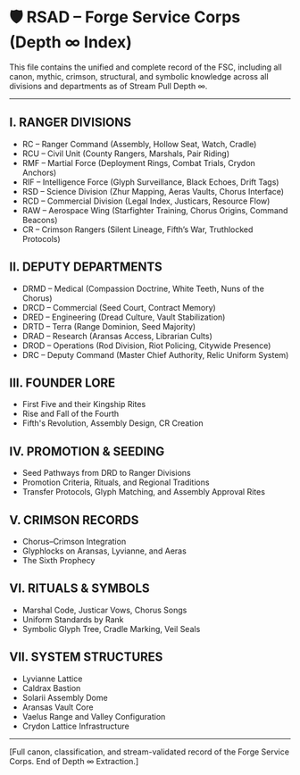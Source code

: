 # 🛡️ RSAD – Forge Service Corps (Depth ∞ Index)

This file contains the unified and complete record of the FSC, including all canon, mythic, crimson, structural, and symbolic knowledge across all divisions and departments as of Stream Pull Depth ∞.

---

## I. RANGER DIVISIONS
- RC – Ranger Command (Assembly, Hollow Seat, Watch, Cradle)
- RCU – Civil Unit (County Rangers, Marshals, Pair Riding)
- RMF – Martial Force (Deployment Rings, Combat Trials, Crydon Anchors)
- RIF – Intelligence Force (Glyph Surveillance, Black Echoes, Drift Tags)
- RSD – Science Division (Zhur Mapping, Aeras Vaults, Chorus Interface)
- RCD – Commercial Division (Legal Index, Justicars, Resource Flow)
- RAW – Aerospace Wing (Starfighter Training, Chorus Origins, Command Beacons)
- CR – Crimson Rangers (Silent Lineage, Fifth’s War, Truthlocked Protocols)

## II. DEPUTY DEPARTMENTS
- DRMD – Medical (Compassion Doctrine, White Teeth, Nuns of the Chorus)
- DRCD – Commercial (Seed Court, Contract Memory)
- DRED – Engineering (Dread Culture, Vault Stabilization)
- DRTD – Terra (Range Dominion, Seed Majority)
- DRAD – Research (Aransas Access, Librarian Cults)
- DROD – Operations (Rod Division, Riot Policing, Citywide Presence)
- DRC – Deputy Command (Master Chief Authority, Relic Uniform System)

## III. FOUNDER LORE
- First Five and their Kingship Rites
- Rise and Fall of the Fourth
- Fifth's Revolution, Assembly Design, CR Creation

## IV. PROMOTION & SEEDING
- Seed Pathways from DRD to Ranger Divisions
- Promotion Criteria, Rituals, and Regional Traditions
- Transfer Protocols, Glyph Matching, and Assembly Approval Rites

## V. CRIMSON RECORDS
- Chorus–Crimson Integration
- Glyphlocks on Aransas, Lyvianne, and Aeras
- The Sixth Prophecy

## VI. RITUALS & SYMBOLS
- Marshal Code, Justicar Vows, Chorus Songs
- Uniform Standards by Rank
- Symbolic Glyph Tree, Cradle Marking, Veil Seals

## VII. SYSTEM STRUCTURES
- Lyvianne Lattice
- Caldrax Bastion
- Solarii Assembly Dome
- Aransas Vault Core
- Vaelus Range and Valley Configuration
- Crydon Lattice Infrastructure

---

[Full canon, classification, and stream-validated record of the Forge Service Corps. End of Depth ∞ Extraction.]